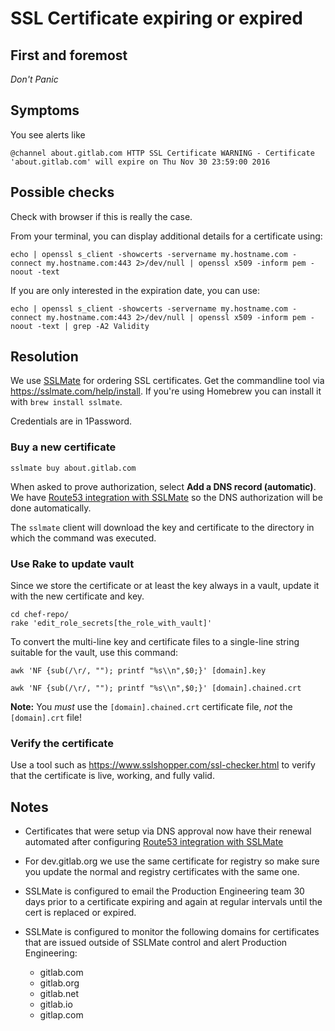 # SSL Certificate expiring or expired

## First and foremost

*Don't Panic*

## Symptoms

You see alerts like

```
@channel about.gitlab.com HTTP SSL Certificate WARNING - Certificate 'about.gitlab.com' will expire on Thu Nov 30 23:59:00 2016
```

## Possible checks

Check with browser if this is really the case.

From your terminal, you can display additional details for a certificate using:

```
echo | openssl s_client -showcerts -servername my.hostname.com -connect my.hostname.com:443 2>/dev/null | openssl x509 -inform pem -noout -text
```

If you are only interested in the expiration date, you can use:

```
echo | openssl s_client -showcerts -servername my.hostname.com -connect my.hostname.com:443 2>/dev/null | openssl x509 -inform pem -noout -text | grep -A2 Validity
```

## Resolution

We use [SSLMate] for ordering SSL certificates. Get the commandline tool via
https://sslmate.com/help/install. If you're using Homebrew you can install it with `brew install sslmate`.

Credentials are in 1Password.

### Buy a new certificate

```
sslmate buy about.gitlab.com
```

When asked to prove authorization, select **Add a DNS record (automatic)**.
We have [Route53 integration with SSLMate](https://sslmate.com/account/integrations/add/aws)
so the DNS authorization will be done automatically.

The `sslmate` client will download the key and certificate to the directory in
which the command was executed.

### Use Rake to update vault

Since we store the certificate or at least the key always in a vault, update it with the new certificate and key.

```
cd chef-repo/
rake 'edit_role_secrets[the_role_with_vault]'
```

To convert the multi-line key and certificate files to a single-line string
suitable for the vault, use this command:

```
awk 'NF {sub(/\r/, ""); printf "%s\\n",$0;}' [domain].key

awk 'NF {sub(/\r/, ""); printf "%s\\n",$0;}' [domain].chained.crt
```

**Note:** You _must_ use the `[domain].chained.crt` certificate file, _not_ the
`[domain].crt` file!

### Verify the certificate

Use a tool such as <https://www.sslshopper.com/ssl-checker.html> to verify that
the certificate is live, working, and fully valid.

## Notes

* Certificates that were setup via DNS approval now have their renewal automated
  after configuring [Route53 integration with SSLMate](https://sslmate.com/account/integrations/add/aws)

* For dev.gitlab.org we use the same certificate for registry so make sure you
  update the normal and registry certificates with the same one.

* SSLMate is configured to email the Production Engineering team 30 days prior
  to a certificate expiring and again at regular intervals until the cert is
  replaced or expired.

* SSLMate is configured to monitor the following domains for certificates that 
  are issued outside of SSLMate control and alert Production Engineering:
  * gitlab.com
  * gitlab.org
  * gitlab.net
  * gitlab.io
  * gitlap.com

[SSLMate]: https://sslmate.com/
